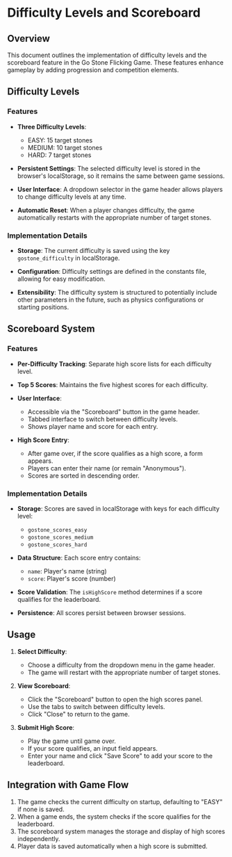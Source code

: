 # Difficulty Levels and Scoreboard

## Overview

This document outlines the implementation of difficulty levels and the scoreboard feature in the Go Stone Flicking Game. These features enhance gameplay by adding progression and competition elements.

## Difficulty Levels

### Features

- **Three Difficulty Levels**:
  - EASY: 15 target stones
  - MEDIUM: 10 target stones
  - HARD: 7 target stones

- **Persistent Settings**: The selected difficulty level is stored in the browser's localStorage, so it remains the same between game sessions.

- **User Interface**: A dropdown selector in the game header allows players to change difficulty levels at any time.

- **Automatic Reset**: When a player changes difficulty, the game automatically restarts with the appropriate number of target stones.

### Implementation Details

- **Storage**: The current difficulty is saved using the key `gostone_difficulty` in localStorage.

- **Configuration**: Difficulty settings are defined in the constants file, allowing for easy modification.

- **Extensibility**: The difficulty system is structured to potentially include other parameters in the future, such as physics configurations or starting positions.

## Scoreboard System

### Features

- **Per-Difficulty Tracking**: Separate high score lists for each difficulty level.

- **Top 5 Scores**: Maintains the five highest scores for each difficulty.

- **User Interface**:
  - Accessible via the "Scoreboard" button in the game header.
  - Tabbed interface to switch between difficulty levels.
  - Shows player name and score for each entry.

- **High Score Entry**:
  - After game over, if the score qualifies as a high score, a form appears.
  - Players can enter their name (or remain "Anonymous").
  - Scores are sorted in descending order.

### Implementation Details

- **Storage**: Scores are saved in localStorage with keys for each difficulty level:
  - `gostone_scores_easy`
  - `gostone_scores_medium`
  - `gostone_scores_hard`

- **Data Structure**: Each score entry contains:
  - `name`: Player's name (string)
  - `score`: Player's score (number)

- **Score Validation**: The `isHighScore` method determines if a score qualifies for the leaderboard.

- **Persistence**: All scores persist between browser sessions.

## Usage

1. **Select Difficulty**:
   - Choose a difficulty from the dropdown menu in the game header.
   - The game will restart with the appropriate number of target stones.

2. **View Scoreboard**:
   - Click the "Scoreboard" button to open the high scores panel.
   - Use the tabs to switch between difficulty levels.
   - Click "Close" to return to the game.

3. **Submit High Score**:
   - Play the game until game over.
   - If your score qualifies, an input field appears.
   - Enter your name and click "Save Score" to add your score to the leaderboard.

## Integration with Game Flow

1. The game checks the current difficulty on startup, defaulting to "EASY" if none is saved.
2. When a game ends, the system checks if the score qualifies for the leaderboard.
3. The scoreboard system manages the storage and display of high scores independently.
4. Player data is saved automatically when a high score is submitted.
